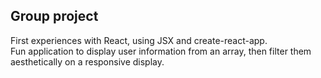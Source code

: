 ## Group project

First experiences with React, using JSX and create-react-app.  <br/>
Fun application to display user information from an array, then filter them aesthetically on a responsive display.

##
